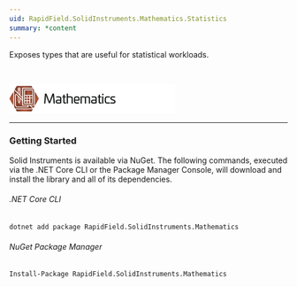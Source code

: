 ```yaml
---
uid: RapidField.SolidInstruments.Mathematics.Statistics
summary: *content
---
```


<!--
Copyright (c) RapidField LLC. Licensed under the MIT License. See LICENSE.txt in the project root for license information.
-->

Exposes types that are useful for statistical workloads.

<br />

![Mathematics label](../images/Label.Mathematics.300w.png)
- - -

### Getting Started

Solid Instruments is available via NuGet. The following commands, executed via the .NET Core CLI or the Package Manager Console, will download and install the library and all of its dependencies.

###### .NET Core CLI

```shell
dotnet add package RapidField.SolidInstruments.Mathematics
```

###### NuGet Package Manager

```shell
Install-Package RapidField.SolidInstruments.Mathematics
```